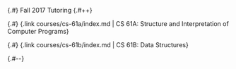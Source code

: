 
{.#} Fall 2017 Tutoring
{.#++}

{.#} {.link courses/cs-61a/index.md | CS 61A: Structure and Interpretation of Computer Programs}

{.#} {.link courses/cs-61b/index.md | CS 61B: Data Structures}

{.#--}
